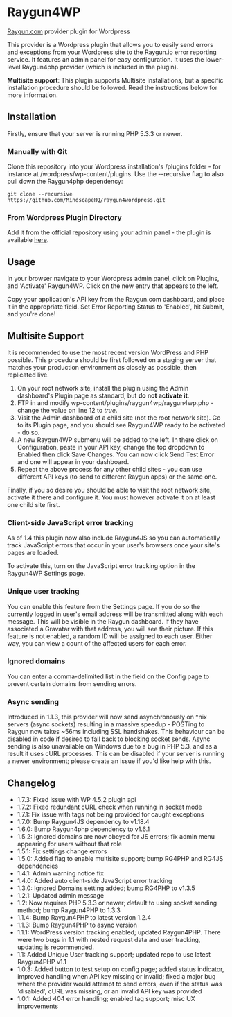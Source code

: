 Raygun4WP
==========

[Raygun.com](http://raygun.com) provider plugin for Wordpress

This provider is a Wordpress plugin that allows you to easily send errors and exceptions from your Wordpress site to the Raygun.io error reporting service.
It features an admin panel for easy configuration. It uses the lower-level Raygun4php provider (which is included in the plugin).

**Multisite support**: This plugin supports Multisite installations, but a specific installation procedure should be followed. Read the instructions below for more information.

## Installation

Firstly, ensure that your server is running PHP 5.3.3 or newer.

### Manually with Git

Clone this repository into your Wordpress installation's /plugins folder - for instance at /wordpress/wp-content/plugins. Use the --recursive flag to also pull down the Raygun4php dependency:

```
git clone --recursive https://github.com/MindscapeHQ/raygun4wordpress.git
```

### From Wordpress Plugin Directory

Add it from the official repository using your admin panel - the plugin is available [here](http://wordpress.org/plugins/raygun4wp/).

## Usage

In your browser navigate to your Wordpress admin panel, click on Plugins, and 'Activate' Raygun4WP. Click on the new entry that appears to the left.

Copy your application's API key from the Raygun.com dashboard, and place it in the appropriate field. Set Error Reporting Status to 'Enabled', hit Submit, and you're done!

## Multisite Support

It is recommended to use the most recent version WordPress and PHP possible. This procedure should be first followed on a staging server that matches your production environment as closely as possible, then replicated live.

1. On your root network site, install the plugin using the Admin dashboard's Plugin page as standard, but **do not activate it**.
2. FTP in and modify wp-content/plugins/raygun4wp/raygun4wp.php - change the value on line 12 to *true*.
3. Visit the Admin dashboard of a child site (not the root network site). Go to its Plugin page, and you should see Raygun4WP ready to be activated - do so.
4. A new Raygun4WP submenu will be added to the left. In there click on Configuration, paste in your API key, change the top dropdown to Enabled then click Save Changes. You can now click Send Test Error and one will appear in your dashboard.
5. Repeat the above process for any other child sites - you can use different API keys (to send to different Raygun apps) or the same one.

Finally, if you so desire you should be able to visit the root network site, activate it there and configure it. You must however activate it on at least one child site first.

### Client-side JavaScript error tracking

As of 1.4 this plugin now also include Raygun4JS so you can automatically track JavaScript errors that occur in your user's browsers once your site's pages are loaded.

To activate this, turn on the JavaScript error tracking option in the Raygun4WP Settings page.

### Unique user tracking

You can enable this feature from the Settings page. If you do so the currently logged in user's email address will be transmitted along with each message. This will be visible in the Raygun dashboard. If they have associated a Gravatar with that address, you will see their picture. If this feature is not enabled, a random ID will be assigned to each user. Either way, you can view a count of the affected users for each error.

### Ignored domains

You can enter a comma-delimited list in the field on the Config page to prevent certain domains from sending errors.

### Async sending

Introduced in 1.1.3, this provider will now send asynchronously on *nix servers (async sockets) resulting in a massive speedup - POSTing to Raygun now takes ~56ms including SSL handshakes. This behaviour can be disabled in code if desired to fall back to blocking socket sends. Async sending is also unavailable on Windows due to a bug in PHP 5.3, and as a result it uses cURL processes. This can be disabled if your server is running a newer environment; please create an issue if you'd like help with this.

Changelog
---------

- 1.7.3: Fixed issue with WP 4.5.2 plugin api
- 1.7.2: Fixed redundant cURL check when running in socket mode
- 1.7.1: Fix issue with tags not being provided for caught exceptions
- 1.7.0: Bump Raygun4JS dependency to v1.18.4
- 1.6.0: Bump Raygun4php dependency to v1.6.1
- 1.5.2: Ignored domains are now obeyed for JS errors; fix admin menu appearing for users without that role
- 1.5.1: Fix settings change errors
- 1.5.0: Added flag to enable multisite support; bump RG4PHP and RG4JS dependencies
- 1.4.1: Admin warning notice fix
- 1.4.0: Added auto client-side JavaScript error tracking
- 1.3.0: Ignored Domains setting added; bump RG4PHP to v1.3.5
- 1.2.1: Updated admin message
- 1.2: Now requires PHP 5.3.3 or newer; default to using socket sending method; bump Raygun4PHP to 1.3.3
- 1.1.4: Bump Raygun4PHP to latest version 1.2.4
- 1.1.3: Bump Raygun4PHP to async version
- 1.1.1: WordPress version tracking enabled; updated Raygun4PHP. There were two bugs in 1.1 with nested request data and user tracking, updating is recommended.
- 1.1: Added Unique User tracking support; updated repo to use latest Raygun4PHP v1.1
- 1.0.3: Added button to test setup on config page; added status indicator, improved handling when API key missing or invalid; fixed a major bug where the provider would attempt to send errors, even if the status was 'disabled', cURL was missing, or an invalid API key was provided
- 1.0.1: Added 404 error handling; enabled tag support; misc UX improvements
